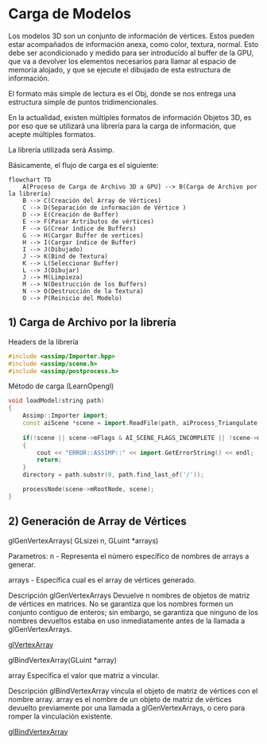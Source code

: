 # Carga de Modelos

Los modelos 3D son un conjunto de información de vértices. Estos pueden estar acompañados de información anexa, como color, textura, normal. Esto debe ser acondicionado y medido para ser introducido al buffer de la GPU, que va a devolver los elementos necesarios para llamar al espacio de memoria alojado, y que se ejecute el dibujado de esta estructura de información.

El formato más simple de lectura es el Obj, donde se nos entrega una estructura simple de puntos tridimencionales.

En la actualidad, existen múltiples formatos de información Objetos 3D, es por eso que se utilizará una librería para la carga de información, que acepte múltiples formatos.

La librería utilizada será Assimp.

Básicamente, el flujo de carga es el siguiente:

```mermaid
flowchart TD
    A[Proceso de Carga de Archivo 3D a GPU] --> B(Carga de Archivo por la librería)
    B --> C(Creación del Array de Vértices)
    C --> D(Separación de información de Vértice )
    D --> E(Creación de Buffer)
    E --> F(Pasar Artributos de vértices)
    F --> G(Crear índice de Buffers)
    G --> H(Cargar Buffer de vertices)
    H --> I(Cargar índice de Buffer)
    I --> J(Dibujado)
    J --> K(Bind de Textura)
    K --> L(Seleccionar Buffer)
    L --> J(Dibujar)
    J --> M(Limpieza)
    M --> N(Destrucción de los Buffers)
    N --> O(Destrucción de la Textura)
    O --> P(Reinicio del Modelo)

```
## 1) Carga de Archivo por la librería

Headers de la librería
```cpp
#include <assimp/Importer.hpp>
#include <assimp/scene.h>
#include <assimp/postprocess.h>
```

Método de carga (LearnOpengl)

```cpp
void loadModel(string path)
{
    Assimp::Importer import;
    const aiScene *scene = import.ReadFile(path, aiProcess_Triangulate | aiProcess_FlipUVs);	
	
    if(!scene || scene->mFlags & AI_SCENE_FLAGS_INCOMPLETE || !scene->mRootNode) 
    {
        cout << "ERROR::ASSIMP::" << import.GetErrorString() << endl;
        return;
    }
    directory = path.substr(0, path.find_last_of('/'));

    processNode(scene->mRootNode, scene);
}  
```

## 2) Generación de Array de Vértices 

glGenVertexArrays( GLsizei n, GLuint *arrays)

Parametros:
n - Representa el número específico de nombres de arrays a generar.

arrays - Específica cual es el array de vértices generado.


Descripción
glGenVertexArrays Devuelve n nombres de objetos de matriz de vértices en matrices. No se garantiza que los nombres formen un conjunto contiguo de enteros; sin embargo, se garantiza que ninguno de los nombres devueltos estaba en uso inmediatamente antes de la llamada a glGenVertexArrays. 

[glVertexArray](https://registry.khronos.org/OpenGL-Refpages/gl4/html/glGenVertexArrays.xhtml)


glBindVertexArray(GLuint  *array)

array Específica el valor que matriz a vincular.

Descripción
glBindVertexArray vincula el objeto de matriz de vértices con el nombre array. array es el nombre de un objeto de matriz de vértices devuelto previamente por una llamada a glGenVertexArrays, o cero para romper la vinculación existente.

[glBindVertexArray](https://registry.khronos.org/OpenGL-Refpages/gl4/html/glBindVertexArray.xhtml)

